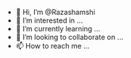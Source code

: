 - 👋 Hi, I’m @Razashamshi
- 👀 I’m interested in ...
- 🌱 I’m currently learning ...
- 💞️ I’m looking to collaborate on ...
- 📫 How to reach me ...

<!---
Razashamshi/Razashamshi is a ✨ special ✨ repository because its `README.md` (this file) appears on your GitHub profile.
You can click the Preview link to take a look at your changes.
--->
